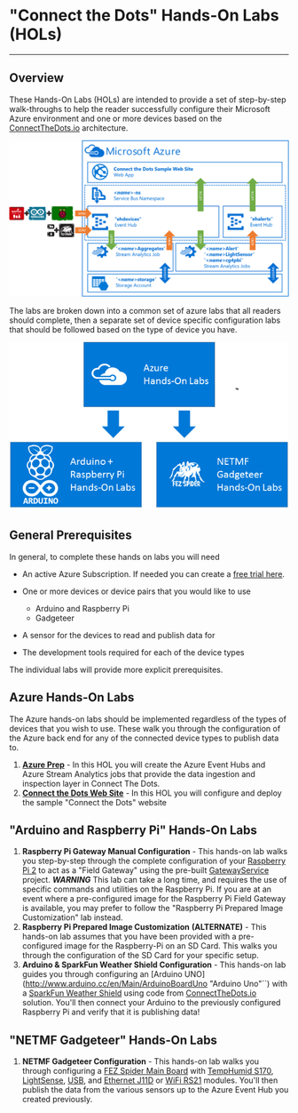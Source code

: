 # "Connect the Dots" Hands-On Labs (HOLs) #
---

## Overview ##

These Hands-On Labs (HOLs) are intended to provide a set of step-by-step walk-throughs to help the reader successfully configure their Microsoft Azure environment and one or more devices based on the [ConnectTheDots.io](http://connectthedots.io) architecture.


![Solution Architecture](./images/SolutionArchitecture/SolutionArchitecture.png)


The labs are broken down into a common set of azure labs that all readers should complete, then a separate set of device specific configuration labs that should be followed based on the type of device you have.  

![Lab Flow](./images/LabFlow/LabFlow.png "Lab Flow")


## General Prerequisites ##

In general, to complete these hands on labs you will need

- An active Azure Subscription.  If needed you can create a [free trial here](http://azure.microsoft.com/en-us/pricing/free-trial "Azure Free Trial"). 

- One or more devices or device pairs that you would like to use
	- Arduino and Raspberry Pi
	- Gadgeteer

- A sensor for the devices to read and publish data for
- The development tools required for each of the device types

The individual labs will provide more explicit prerequisites.   

 
## Azure Hands-On Labs ##

The Azure hands-on labs should be implemented regardless of the types of devices that you wish to use.  These walk you through the configuration of the Azure back end for any of the connected device types to publish data to.   

1. **[Azure Prep](Azure/AzurePrep)** - In this HOL you will create the Azure Event Hubs and Azure Stream Analytics jobs that provide the data ingestion and inspection layer in Connect The Dots.
2. **[Connect the Dots Web Site](Azure/WebSite)** - In this HOL you will configure and deploy the sample "Connect the Dots" website

## "Arduino and Raspberry Pi" Hands-On Labs ##
    
1. **Raspberry Pi Gateway Manual Configuration** - This hands-on lab walks you step-by-step through the complete configuration of your [Raspberry Pi 2](https://www.raspberrypi.org/products/raspberry-pi-2-model-b/ "Raspberry Pi 2 Model B") to act as a "Field Gateway" using the pre-built [GatewayService](../Devices/Gateways/GatewayService) project. ***WARNING*** This lab can take a long time, and requires the use of specific commands and utilities on the Raspberry Pi.  If you are at an event where a pre-configured image for the Raspberry Pi Field Gateway is available, you may prefer to follow the "Raspberry Pi Prepared Image Customization" lab instead.   
2. **Raspberry Pi Prepared Image Customization** **(ALTERNATE)** - This hands-on lab assumes that you have been provided with a pre-configured image for the Raspberry-Pi on an SD Card.  This walks you through the configuration of the SD Card for your specific setup.   
3. **Arduino & SparkFun Weather Shield Configuration** - This hands-on lab guides you through configuring an [Arduino UNO](http://www.arduino.cc/en/Main/ArduinoBoardUno "Arduino Uno"``) with a [SparkFun Weather Shield](https://www.sparkfun.com/products/12081) using code from [ConnectTheDots.io](http://connectthedots.io "Connect the Dots") solution.  You'll then connect your Arduino to the previously configured Raspberry Pi and verify that it is publishing data! 

## "NETMF Gadgeteer" Hands-On Labs ##

1. **NETMF Gadgeteer Configuration** - This hands-on lab walks you through configuring a [FEZ Spider Main Board](https://www.ghielectronics.com/catalog/product/269 "Fez Spider") with [TempHumid S170](https://www.ghielectronics.com/catalog/product/528), [LightSense](https://www.ghielectronics.com/catalog/product/336), [USB](https://www.ghielectronics.com/catalog/product/280), and [Ethernet J11D](https://www.ghielectronics.com/catalog/product/284) or [WiFi RS21](https://www.ghielectronics.com/catalog/product/282) modules. You'll then publish the data from the various sensors up to the Azure Event Hub you created previously. 


